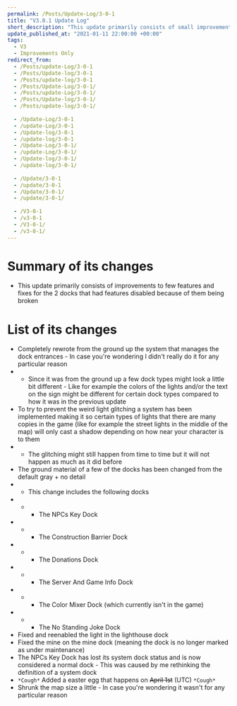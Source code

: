 ```yaml
---
permalink: /Posts/Update-Log/3-0-1
title: "V3.0.1 Update Log"
short_description: "This update primarily consists of small improvements and fixes"
update_published_at: "2021-01-11 22:00:00 +00:00"
tags:
  - V3
  - Improvements Only
redirect_from:
  - /Posts/update-Log/3-0-1
  - /Posts/Update-log/3-0-1
  - /Posts/update-log/3-0-1
  - /Posts/Update-Log/3-0-1/
  - /Posts/update-Log/3-0-1/
  - /Posts/Update-log/3-0-1/
  - /Posts/update-log/3-0-1/
  
  - /Update-Log/3-0-1
  - /update-Log/3-0-1
  - /Update-log/3-0-1
  - /update-log/3-0-1
  - /Update-Log/3-0-1/
  - /update-Log/3-0-1/
  - /Update-log/3-0-1/
  - /update-log/3-0-1/
  
  - /Update/3-0-1
  - /update/3-0-1
  - /Update/3-0-1/
  - /update/3-0-1/
  
  - /V3-0-1
  - /v3-0-1
  - /V3-0-1/
  - /v3-0-1/
---
```


# Summary of its changes

* This update primarily consists of improvements to few features and fixes for the 2 docks that had features disabled because of them being broken

# List of its changes

* Completely rewrote from the ground up the system that manages the dock entrances - In case you're wondering I didn't really do it for any particular reason
* * Since it was from the ground up a few dock types might look a little bit different - Like for example the colors of the lights and/or the text on the sign might be different for certain dock types compared to how it was in the previous update
* To try to prevent the weird light glitching a system has been implemented making it so certain types of lights that there are many copies in the game (like for example the street lights in the middle of the map) will only cast a shadow depending on how near your character is to them
* * The glitching might still happen from time to time but it will not happen as much as it did before
* The ground material of a few of the docks has been changed from the default gray + no detail
* * This change includes the following docks
* * * The NPCs Key Dock
* * * The Construction Barrier Dock
* * * The Donations Dock
* * * The Server And Game Info Dock
* * * The Color Mixer Dock (which currently isn't in the game)
* * * The No Standing Joke Dock
* Fixed and reenabled the light in the lighthouse dock
* Fixed the mine on the mine dock (meaning the dock is no longer marked as under maintenance)
* The NPCs Key Dock has lost its system dock status and is now considered a normal dock - This was caused by me rethinking the definition of a system dock
* `*Cough*` Added a easter egg that happens on <s class="spoiler">April 1st</s> (UTC) `*Cough*`
* Shrunk the map size a little - In case you're wondering it wasn't for any particular reason